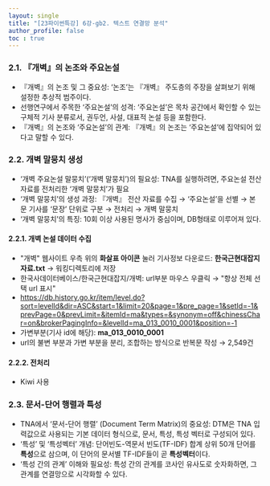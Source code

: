 ```yaml
---
layout: single
title: "[23파이썬특강] 6강-gb2. 텍스트 연결망 분석"
author_profile: false
toc : true
---
```


### 2.1. 『개벽』의 논조와 주요논설
- 『개벽』의 논조 및 그 중요성: ‘논조’는 『개벽』 주도층의 주장을 살펴보기 위해 설정한 추상적 범주이다.
- 선행연구에서 주목한 ‘주요논설’의 성격: ‘주요논설’은 목차 공간에서 확인할 수 있는 구체적 기사 분류로서, 권두언, 사설, 대표적 논설 등을 포함한다.
- 『개벽』의 논조와 ‘주요논설’의 관계: 『개벽』의 논조는 ‘주요논설’에 집약되어 있다고 말할 수 있다.

### 2.2. 개벽 말뭉치 생성
- ‘개벽 주요논설 말뭉치’(‘개벽 말뭉치’)의 필요성: TNA를 실행하려면, 주요논설 전산 자료를 전처리한 ‘개벽 말뭉치’가 필요
- ‘개벽 말뭉치’의 생성 과정: 『개벽』 전산 자료를 수집 &rarr; ‘주요논설’을 선별 &rarr; 본문 기사를 ‘문장’ 단위로 구분 &rarr; 전처리 &rarr; 개벽 말뭉치
- ‘개벽 말뭉치’의 특징: 10회 이상 사용된 명사가 중심이며, DB형태로 이루어져 있다.

#### 2.2.1. 개벽 논설 데이터 수집
- "개벽" 웹사이트 우측 위의 **화살표 아이콘** 눌러 기사정보 다운로드: **한국근현대잡지자료.txt** &rarr; 워킹디렉토리에 저장
- 한국사데이터베이스/한국근현대잡지/개벽: url부분 마우스 우클릭 &rarr; "항상 전체 선택 url 표시"
- https://db.history.go.kr/item/level.do?sort=levelId&dir=ASC&start=1&limit=20&page=1&pre_page=1&setId=-1&prevPage=0&prevLimit=&itemId=ma&types=&synonym=off&chinessChar=on&brokerPagingInfo=&levelId=ma_013_0010_0001&position=-1
- 가변부분(기사 id에 해당): **ma_013_0010_0001**
- url의 불변 부분과 가변 부분을 분리, 조합하는 방식으로 반복문 작성 &rarr; 2,549건 

#### 2.2.2. 전처리
- Kiwi 사용

### 2.3. 문서-단어 행렬과 특성
- TNA에서 ‘문서-단어 행렬’ (Document Term Matrix)의 중요성: DTM은 TNA 입력값으로 사용되는 기본 데이터 형식으로, 문서, 특성, 특성 벡터로 구성되어 있다.
- ‘특성’ 및 ‘특성벡터’ 개념: 단어빈도-역문서 빈도(TF-IDF) 합계 상위 50개 단어를 **특성**으로 삼으며, 이 단어의 문서별 TF-IDF들이 곧 **특성벡터**이다.
- ‘특성 간의 관계’ 이해와 필요성: 특성 간의 관계를 코사인 유사도로 숫자화하면, 그 관계를 연결망으로 시각화할 수 있다.
